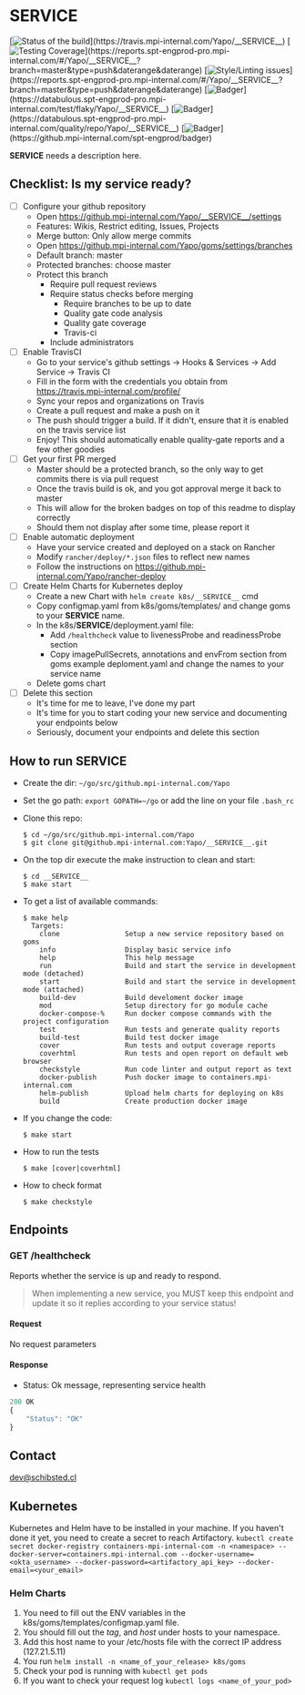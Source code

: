 # __SERVICE__

<!-- Badger start badges -->
[![Status of the build](https://badger.spt-engprod-pro.mpi-internal.com/badge/travis/Yapo/__SERVICE__)](https://travis.mpi-internal.com/Yapo/__SERVICE__)
[![Testing Coverage](https://badger.spt-engprod-pro.mpi-internal.com/badge/coverage/Yapo/__SERVICE__)](https://reports.spt-engprod-pro.mpi-internal.com/#/Yapo/__SERVICE__?branch=master&type=push&daterange&daterange)
[![Style/Linting issues](https://badger.spt-engprod-pro.mpi-internal.com/badge/issues/Yapo/__SERVICE__)](https://reports.spt-engprod-pro.mpi-internal.com/#/Yapo/__SERVICE__?branch=master&type=push&daterange&daterange)
[![Badger](https://badger.spt-engprod-pro.mpi-internal.com/badge/flaky_tests/Yapo/__SERVICE__)](https://databulous.spt-engprod-pro.mpi-internal.com/test/flaky/Yapo/__SERVICE__)
[![Badger](https://badger.spt-engprod-pro.mpi-internal.com/badge/quality_index/Yapo/__SERVICE__)](https://databulous.spt-engprod-pro.mpi-internal.com/quality/repo/Yapo/__SERVICE__)
[![Badger](https://badger.spt-engprod-pro.mpi-internal.com/badge/engprod/Yapo/__SERVICE__)](https://github.mpi-internal.com/spt-engprod/badger)
<!-- Badger end badges -->

__SERVICE__ needs a description here.

## Checklist: Is my service ready?

* [ ] Configure your github repository
  - Open https://github.mpi-internal.com/Yapo/__SERVICE__/settings
  - Features: Wikis, Restrict editing, Issues, Projects
  - Merge button: Only allow merge commits
  - Open https://github.mpi-internal.com/Yapo/goms/settings/branches
  - Default branch: master
  - Protected branches: choose master
  - Protect this branch
    + Require pull request reviews
    + Require status checks before merging
      - Require branches to be up to date
      - Quality gate code analysis
      - Quality gate coverage
      - Travis-ci
    + Include administrators
* [ ] Enable TravisCI
  - Go to your service's github settings -> Hooks & Services -> Add Service -> Travis CI
  - Fill in the form with the credentials you obtain from https://travis.mpi-internal.com/profile/
  - Sync your repos and organizations on Travis
  - Create a pull request and make a push on it
  - The push should trigger a build. If it didn't, ensure that it is enabled on the travis service list
  - Enjoy! This should automatically enable quality-gate reports and a few other goodies
* [ ] Get your first PR merged
  - Master should be a protected branch, so the only way to get commits there is via pull request
  - Once the travis build is ok, and you got approval merge it back to master
  - This will allow for the broken badges on top of this readme to display correctly
  - Should them not display after some time, please report it
* [ ] Enable automatic deployment
  - Have your service created and deployed on a stack on Rancher
  - Modify `rancher/deploy/*.json` files to reflect new names
  - Follow the instructions on https://github.mpi-internal.com/Yapo/rancher-deploy
* [ ] Create Helm Charts for Kubernetes deploy
  - Create a new Chart with `helm create k8s/__SERVICE__` cmd
  - Copy configmap.yaml from k8s/goms/templates/ and change goms to your __SERVICE__ name.
  - In the k8s/__SERVICE__/deployment.yaml file:
      + Add `/healthcheck` value to livenessProbe and readinessProbe section
      + Copy imagePullSecrets, annotations and envFrom section from goms example deploment.yaml and change the names to your service name
  - Delete goms chart
* [ ] Delete this section
  - It's time for me to leave, I've done my part
  - It's time for you to start coding your new service and documenting your endpoints below
  - Seriously, document your endpoints and delete this section

## How to run __SERVICE__

* Create the dir: `~/go/src/github.mpi-internal.com/Yapo`

* Set the go path: `export GOPATH=~/go` or add the line on your file `.bash_rc`

* Clone this repo:

  ```
  $ cd ~/go/src/github.mpi-internal.com/Yapo
  $ git clone git@github.mpi-internal.com:Yapo/__SERVICE__.git
  ```

* On the top dir execute the make instruction to clean and start:

  ```
  $ cd __SERVICE__
  $ make start
  ```

* To get a list of available commands:

  ```
  $ make help
	Targets:
	  clone                Setup a new service repository based on goms
	  info                 Display basic service info
	  help                 This help message
	  run                  Build and start the service in development mode (detached)
	  start                Build and start the service in development mode (attached)
	  build-dev            Build develoment docker image
	  mod                  Setup directory for go module cache
	  docker-compose-%     Run docker compose commands with the project configuration
	  test                 Run tests and generate quality reports
	  build-test           Build test docker image
	  cover                Run tests and output coverage reports
	  coverhtml            Run tests and open report on default web browser
	  checkstyle           Run code linter and output report as text
	  docker-publish       Push docker image to containers.mpi-internal.com
	  helm-publish         Upload helm charts for deploying on k8s
	  build                Create production docker image
  ```

* If you change the code:

  ```
  $ make start
  ```

* How to run the tests

  ```
  $ make [cover|coverhtml]
  ```

* How to check format

  ```
  $ make checkstyle
  ```

## Endpoints
### GET  /healthcheck
Reports whether the service is up and ready to respond.

> When implementing a new service, you MUST keep this endpoint
and update it so it replies according to your service status!

#### Request
No request parameters

#### Response
* Status: Ok message, representing service health

```javascript
200 OK
{
	"Status": "OK"
}
```

## Contact
dev@schibsted.cl

## Kubernetes

Kubernetes and Helm have to be installed in your machine.
If you haven't done it yet, you need to create a secret to reach Artifactory.
`kubectl create secret docker-registry containers-mpi-internal-com -n <namespace> --docker-server=containers.mpi-internal.com --docker-username=<okta_username> --docker-password=<artifactory_api_key> --docker-email=<your_email>`

### Helm Charts

1. You need to fill out the ENV variables in the k8s/goms/templates/configmap.yaml file.
2. You should fill out the *tag*, and *host* under hosts to your namespace.
3. Add this host name to your /etc/hosts file with the correct IP address (127.21.5.11)
4. You run `helm install -n <name_of_your_release> k8s/goms`
5. Check your pod is running with `kubectl get pods`
6. If you want to check your request log `kubectl logs <name_of_your_pod>`
